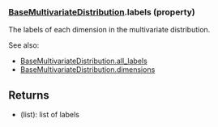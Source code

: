 ### [BaseMultivariateDistribution](BaseMultivariateDistribution.md).labels (property)




The labels of each dimension in the multivariate distribution.

See also:
* [BaseMultivariateDistribution.all_labels](BaseMultivariateDistribution.all_labels.md)
* [BaseMultivariateDistribution.dimensions](BaseMultivariateDistribution.dimensions.md)

Returns
---------
* (list): list of labels

